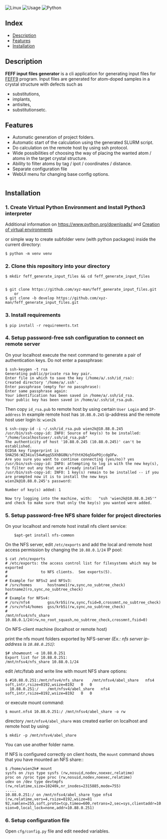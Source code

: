 ![Linux](https://img.shields.io/badge/-Linux-grey?logo=linux)
![Usage](https://img.shields.io/badge/Usage-FEFF%20input%20files%20generator-blue)
![Python](https://img.shields.io/badge/Python-v3.6%5E-orange?logo=python)

## Index

* [Description](#description)
* [Features](#features)
* [Installation](#installation)

## Description

**FEFF input files generator** is a cli application for generating input files for 
[FEFF9](http://feff.phys.washington.edu/feffproject-feff.html) program. 
Input files are generated for atom-doped samples in a crystal structure 
with defects such as 
* substitutions, 
* implants, 
* antisites, 
* substitutionsetc.


## Features

* Automatic generation of project folders.
* Automatic start of the calculation using the generated SLURM script.
* Do calculation on the remote host by using ssh protocol.
* Wide possibilities of choosing the way of placing the wanted atom / atoms in the target crystal structure.
* Ability to filter atoms by tag / ipot / coordinates / distance.
* Separate configuration file
* WebUI menu for changing base config options.

# 
## Installation

### 1. Create Virtual Python Environment and Install Python3 interpreter
Additional information on https://www.python.org/downloads/
and 
[Creation of virtual environments](https://docs.python.org/3/library/venv.html)

or simple way to create subfolder venv (with python packages) inside the current directory:

    $ python -m venv venv

### 2. Clone this repository into your directory

    $ mkdir feff_generate_input_files && cd feff_generate_input_files
    
    
    $ git clone https://github.com/xyz-man/feff_generate_input_files.git
        or
    $ git clone -b develop https://github.com/xyz-man/feff_generate_input_files.git

### 3. Install requirements


    $ pip install -r requirements.txt

  
 ### 4. Setup password-free ssh configuration to connect on remote server
 On your localhost execute the next command to generate a pair of authentication keys. Do not enter a passphrase:
    
    $ ssh-keygen -t rsa
    Generating public/private rsa key pair.
    Enter file in which to save the key (/home/a/.ssh/id_rsa): 
    Created directory '/home/a/.ssh'. 
    Enter passphrase (empty for no passphrase): 
    Enter same passphrase again: 
    Your identification has been saved in /home/a/.ssh/id_rsa.
    Your public key has been saved in /home/a/.ssh/id_rsa.pub.
    
 Then copy `id_rsa.pub` to remote host by using certain `User Login` and `IP-address`
 In example remote host has `10.88.0.245` ip-address and the remote host user login is: `wien2k`
 
    $ ssh-copy-id -i ~/.ssh/id_rsa.pub wien2k@10.88.0.245
    /usr/bin/ssh-copy-id: INFO: Source of key(s) to be installed: "/home/localhostuser/.ssh/id_rsa.pub"
    The authenticity of host '10.88.0.245 (10.88.0.245)' can't be established.
    ECDSA key fingerprint is SHA256:WZ34iul54wKqqS5XhBG8N/sfthtH26q5GoPOjcdgOFw.
    Are you sure you want to continue connecting (yes/no)? yes
    /usr/bin/ssh-copy-id: INFO: attempting to log in with the new key(s), to filter out any that are already installed
    /usr/bin/ssh-copy-id: INFO: 1 key(s) remain to be installed -- if you are prompted now it is to install the new keys
    wien2k@10.88.0.245's password: 
    
    Number of key(s) added: 1
    
    Now try logging into the machine, with:   "ssh 'wien2k@10.88.0.245'"
    and check to make sure that only the key(s) you wanted were added.
    
 ### 5. Setup password-free NFS share folder for project directories
 On your localhost and remote host install nfs client service:
        
        $apt-get install nfs-common
 
On the NFS server, edit `/etc/exports` and add the local and remote host access permission
by changing the `10.88.0.1/24` IP pool:

    $ cat /etc/exports 
    # /etc/exports: the access control list for filesystems which may be exported
    #               to NFS clients.  See exports(5).
    #
    # Example for NFSv2 and NFSv3:
    # /srv/homes       hostname1(rw,sync,no_subtree_check) hostname2(ro,sync,no_subtree_check)
    #
    # Example for NFSv4:
    # /srv/nfs4        gss/krb5i(rw,sync,fsid=0,crossmnt,no_subtree_check)
    # /srv/nfs4/homes  gss/krb5i(rw,sync,no_subtree_check)
    #
    /mnt/nfsv4/nfs_share    10.88.0.1/24(rw,no_root_squash,no_subtree_check,crossmnt,fsid=0)
    
On NFS-client machine (localhost or remote host) 

print the nfs mount folders exported by NFS-server _(Ex.: nfs server ip-address is `10.88.0.251`)_:

    $# showmount -e 10.88.0.251
    Export list for 10.88.0.251:
    /mnt/nfsv4/nfs_share 10.88.0.1/24

edit /etc/fstab and write line with mount NFS share options:

    $ #10.88.0.251:/mnt/nfsv4/nfs_share    /mnt/nfsv4/abel_share   nfs4   soft,intr,rsize=8192,wsize=8192   0   0
      10.88.0.251:/    /mnt/nfsv4/abel_share   nfs4   soft,intr,rsize=8192,wsize=8192   0   0
      
 or execute mount command:
 
    $ mount.nfs4 10.88.0.251:/ /mnt/nfsv4/abel_share -o rw
    
 
directory `/mnt/nfsv4/abel_share` was created earlier on localhost and remote host by using:
 
    $ mkdir -p /mnt/nfsv4/abel_share

You can use another folder name.

If NFS is configured correctly on client hosts, the `mount` command shows that you have mounted an NFS share::

    $ /home/wien2k# mount
    sysfs on /sys type sysfs (rw,nosuid,nodev,noexec,relatime)
    proc on /proc type proc (rw,nosuid,nodev,noexec,relatime)
    udev on /dev type devtmpfs (rw,relatime,size=10240k,nr_inodes=2315885,mode=755)
    .....
    10.88.0.251:/ on /mnt/nfsv4/abel_share type nfs4 (rw,relatime,vers=4,rsize=8192,wsize=81
    92,namlen=255,soft,proto=tcp,timeo=600,retrans=2,sec=sys,clientaddr=10.88.0.245,minorver
    sion=0,local_lock=none,addr=10.88.0.251)
    
### 6. Setup configuration file
 Open `cfg/config.py` file and edit needed variables.  